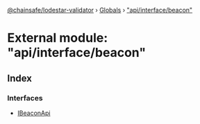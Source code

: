 [@chainsafe/lodestar-validator](../README.md) › [Globals](../globals.md) › ["api/interface/beacon"](_api_interface_beacon_.md)

# External module: "api/interface/beacon"

## Index

### Interfaces

* [IBeaconApi](../interfaces/_api_interface_beacon_.ibeaconapi.md)
